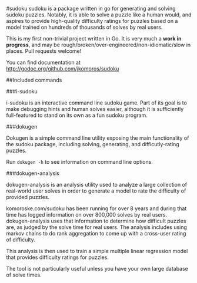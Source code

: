 #sudoku
sudoku is a package written in go for generating and solving sudoku puzzles. Notably, it is able to solve a puzzle like a human would, and aspires to provide high-quality difficulty ratings for puzzles based on a model trained on hundreds of thousands of solves by real users.

This is my first non-trivial project written in Go. It is very much a **work in progress**, and may be rough/broken/over-engineered/non-idiomatic/slow in places. Pull requests welcome!

You can find documentation at http://godoc.org/github.com/jkomoros/sudoku

##Included commands

###i-sudoku

i-sudoku is an interactive command line sudoku game. Part of its goal is to make debugging hints and human solves easier, although it is sufficiently full-featured to stand on its own as a fun sudoku program.

###dokugen

Dokugen is a simple command line utility exposing the main functionality of the sudoku package, including solving, generating, and difficutly-rating puzzles.

Run `dokugen -h` to see information on command line options.

###dokugen-analysis

dokugen-analysis is an analysis utility used to analyze a large collection of real-world user solves in order to generate a model to rate the difficulty of provided puzzles.

komoroske.com/sudoku has been running for over 8 years and during that time has logged information on over 800,000 solves by real users. dokugen-analysis uses that information to determine how difficult puzzles are, as judged by the solve time for real users. The analysis includes using markov chains to do rank aggregation to come up with a cross-user rating of difficulty.

This analysis is then used to train a simple multiple linear regression model that provides difficulty ratings for puzzles.

The tool is not particularly useful unless you have your own large database of solve times.
